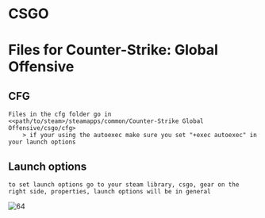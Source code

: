 # CSGO

# Files for Counter-Strike: Global Offensive 

## CFG
	Files in the cfg folder go in <<path/to/steam>/steamapps/common/Counter-Strike Global Offensive/csgo/cfg>
		> if your using the autoexec make sure you set "+exec autoexec" in your launch options

## Launch options 
	to set launch options go to your steam library, csgo, gear on the right side, properties, launch options will be in general



![64](https://user-images.githubusercontent.com/98784369/161452258-ee95a9e9-e5b1-4ab8-8990-1d932233fecf.png)

